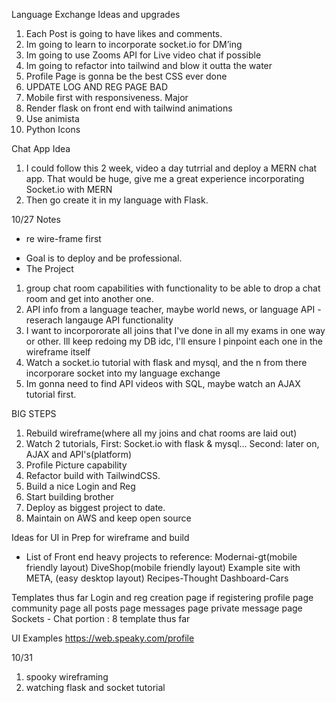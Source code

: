 Language Exchange Ideas and upgrades

1. Each Post is going to have likes and comments.
2. Im going to learn to incorporate socket.io for DM’ing
3. Im going to use Zooms API for Live video chat if possible 
4. Im going to refactor into tailwind and blow it outta the water
5. Profile Page is gonna be the best CSS ever done 
6. UPDATE LOG AND REG PAGE BAD
7. Mobile first with responsiveness. Major
8. Render flask on front end with tailwind animations
9. Use animista 
10. Python Icons 



Chat App Idea
1. I could follow this 2 week, video a day tutrrial and deploy a MERN chat app. That would be huge, give me a great experience incorporating Socket.io with MERN
2. Then go create it in my language with Flask.

10/27 Notes
- re wire-frame first
* Goal is to deploy and be professional.
* The Project 
1. group chat room capabilities with functionality to be able to drop a chat room and get into another one.
2. API info from a language teacher, maybe world news, or language API - reserach langauge API functionality
3. I want to incorpororate all joins that I've done in all my exams in one way or other. Ill keep redoing my DB idc, I'll ensure I pinpoint each one in the wireframe itself
4. Watch a socket.io tutorial with flask and mysql, and the n from there incorporare socket into my language exchange 
5. Im gonna need to find API videos with SQL, maybe watch an AJAX tutorial first.

BIG STEPS
1. Rebuild wireframe(where all my joins and chat rooms are laid out)
2. Watch 2 tutorials, First: Socket.io with flask & mysql... Second: later on, AJAX and API's(platform)
3. Profile Picture capability
4. Refactor build with TailwindCSS.
5. Build a nice Login and Reg
6. Start building brother
7. Deploy as biggest project to date.
8. Maintain on AWS and keep open source


Ideas for UI in Prep for wireframe and build
* List of Front end heavy projects to reference:
    Modernai-gt(mobile friendly layout)
    DiveShop(mobile friendly layout)
    Example site with META, (easy desktop layout)
    Recipes-Thought Dashboard-Cars

Templates thus far
    Login and reg
    creation page if registering 
    profile page
    community page
    all posts page
    messages page
    private message page
    Sockets - Chat portion
    : 8 template thus far


UI Examples
https://web.speaky.com/profile 


10/31 
1. spooky wireframing
2. watching flask and socket tutorial 